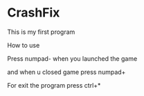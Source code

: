 # CrashFix
This is my first program 

How to use

Press numpad- when you launched the game

and when u closed game press numpad+

For exit the program press ctrl+*
